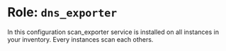 # Role: `dns_exporter`

In this configuration scan_exporter service is installed on all instances in your inventory.
Every instances scan each others.
